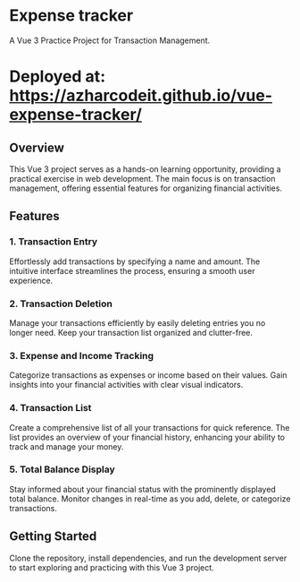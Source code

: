 # Expense tracker
A Vue 3 Practice Project for Transaction Management.

# Deployed at: https://azharcodeit.github.io/vue-expense-tracker/

## Overview
This Vue 3 project serves as a hands-on learning opportunity, providing a practical exercise in web development. The main focus is on transaction management, offering essential features for organizing financial activities.

## Features
### 1. Transaction Entry
Effortlessly add transactions by specifying a name and amount. The intuitive interface streamlines the process, ensuring a smooth user experience.

### 2. Transaction Deletion
Manage your transactions efficiently by easily deleting entries you no longer need. Keep your transaction list organized and clutter-free.

### 3. Expense and Income Tracking
Categorize transactions as expenses or income based on their values. Gain insights into your financial activities with clear visual indicators.

### 4. Transaction List
Create a comprehensive list of all your transactions for quick reference. The list provides an overview of your financial history, enhancing your ability to track and manage your money.

### 5. Total Balance Display
Stay informed about your financial status with the prominently displayed total balance. Monitor changes in real-time as you add, delete, or categorize transactions.

## Getting Started
Clone the repository, install dependencies, and run the development server to start exploring and practicing with this Vue 3 project.
